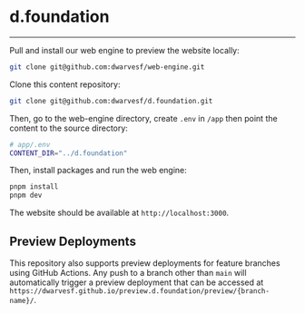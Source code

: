 # d.foundation

---

Pull and install our web engine to preview the website locally:

```bash
git clone git@github.com:dwarvesf/web-engine.git
```

Clone this content repository:

```bash
git clone git@github.com:dwarvesf/d.foundation.git
```

Then, go to the web-engine directory, create `.env` in `/app` then point the content to the source directory:

```bash
# app/.env
CONTENT_DIR="../d.foundation"
```

Then, install packages and run the web engine:

```bash
pnpm install
pnpm dev
```

The website should be available at `http://localhost:3000`.

## Preview Deployments

This repository also supports preview deployments for feature branches using GitHub Actions. Any push to a branch other than `main` will automatically trigger a preview deployment that can be accessed at `https://dwarvesf.github.io/preview.d.foundation/preview/{branch-name}/`.
